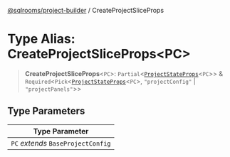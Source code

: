 [@sqlrooms/project-builder](../index.md) / CreateProjectSliceProps

# Type Alias: CreateProjectSliceProps\<PC\>

> **CreateProjectSliceProps**\<`PC`\>: `Partial`\<[`ProjectStateProps`](ProjectStateProps.md)\<`PC`\>\> & `Required`\<`Pick`\<[`ProjectStateProps`](ProjectStateProps.md)\<`PC`\>, `"projectConfig"` \| `"projectPanels"`\>\>

## Type Parameters

| Type Parameter |
| ------ |
| `PC` *extends* `BaseProjectConfig` |
